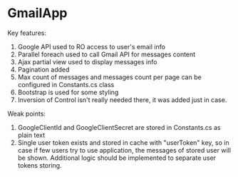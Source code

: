 # GmailApp

Key features:
1. Google API used to RO access to user's email info
2. Parallel foreach used to call Gmail API for messages content
3. Ajax partial view used to display messages info
4. Pagination added
5. Max count of messages and messages count per page can be configured in Constants.cs class
6. Bootstrap is used for some styling
7. Inversion of Control isn't really needed there, it was added just in case.

Weak points:
1. GoogleClientId and GoogleClientSecret are stored in Constants.cs as plain text
2. Single user token exists and stored in cache with "userToken" key, so in case if few users try to use application, the messages of stored user will be shown. Additional logic should be implemented to separate user tokens storing.   
